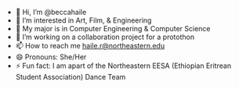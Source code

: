 - 👋 Hi, I’m @beccahaile
- 👀 I’m interested in Art, Film, & Engineering
- 🌱 My major is in Computer Engineering & Computer Science
- 💞️ I’m working on a collaboration project for a protothon 
- 📫 How to reach me haile.r@northeastern.edu
- 😄 Pronouns: She/Her
- ⚡ Fun fact: I am apart of the Northeastern EESA (Ethiopian Eritrean Student Association) Dance Team 


